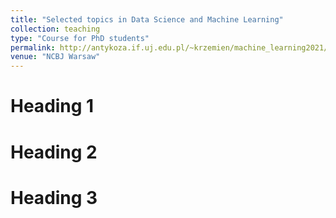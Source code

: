 ```yaml
---
title: "Selected topics in Data Science and Machine Learning"
collection: teaching
type: "Course for PhD students"
permalink: http://antykoza.if.uj.edu.pl/~krzemien/machine_learning2021/ 
venue: "NCBJ Warsaw"
---
```


Heading 1
======

Heading 2
======

Heading 3
======
